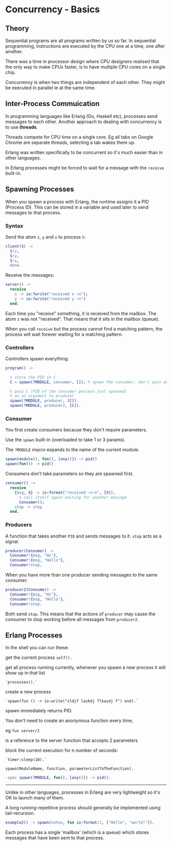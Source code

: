 # Concurrency - Basics

## Theory

Sequential programs are all programs written by us so far.
In sequential programming, instructions are executed by the CPU one at a
time, one after another.

There was a time in processor design where CPU designers realised that the
only way to make CPUs faster, is to have multiple CPU cores on a single chip.

Concurrency is when two things are independent of each other. They might
be executed in parallel ie at the same time.

## Inter-Process Commuication

In programming languages like Erlang (Go, Haskell etc), processes send
messages to each other. Another approach to dealing with concurrency is to 
use **threads**.

Threads compete for CPU time on a single core. Eg all tabs on Google Chrome
are separate threads, selecting a tab wakes them up.

Erlang was written specifically to be concurrent so it's much easier than
in other languages.

In Erlang processes might be forced to wait for a message with the `receive`
built-in.

## Spawning Processes

When you spawn a process with Erlang, the runtime assigns it a PID
(Process ID). This can be stored in a variable and used later to send
messages to that process.

### Syntax

Send the atom `z`, `y` and `x` to process `S`:

```erlang
client(S) ->
  S!z,
  S!y,
  S!x,
  done.
```

Receive the messages:

```erlang
server() ->
  receive
	x -> io:fwrite("received x ~n");
	y -> io:fwrite("received y ~n")
  end.
```

Each time you "receive" something, it is received from the mailbox.
The atom `z` was not "received". That means that it sits in the mailbox
(queue).

When you call `receive` but the process cannot find a matching pattern, the 
process will wait forever waiting for a matching pattern.

### Controllers

Controllers spawn everything:

```erlang
program() -> 

  % store the PID in C
  C = spawn(?MODULE, consumer, []), % spawn the consumer, don't pass any args

  % pass C (PID of the consumer porcess just spawned) 
  % as an argument to producer
  spawn(?MODULE, producer, [C]). 
  spawn(?MODULE, producer2, [C]). 
```

### Consumer

You first create consumers because they don't require parameters.

Use the `spawn` built-in (overloaded to take 1 or 3 params).

The `?MODULE` macro expands to the name of the current module.

```erlang
spawn(module(), fun(), [any()]) -> pid()
spawn(fun()) -> pid() 
```

Consumers don't take parameters so they are spawned first.

```erlang
consumer() -> 
  receive
	{msg, X} -> io:format("received ~s~n", [X]),
	  % call itself again waiting for another message
	  Consumer(); 
	stop -> stop
  end.
```

### Producers

A function that takes another `PID` and sends messages to it.
`stop` acts as a signal.

```erlang
producer(Consumer) ->  
  Consumer!{msg, "Hi"},
  Consumer!{msg, "Hello"},
  Consumer!stop.
```

When you have more than one producer sending messages to the same consumer:

```erlang
producer2(Consumer) ->  
  Consumer!{msg, "Hi"},
  Consumer!{msg, "Hello"},
  Consumer!stop.
```

Both send `stop`. This means that the actions of `producer` may cause the
consumer to stop working before all messages from `producer2`.

## Erlang Processes

In the shell you can run these:

get the current process `self(). `

get all process running currently, whenever you spawn a new process it
will show up in that list

	`processes().`

create a new process

	`spawn(fun () -> io:write("sldjf laskdj flkasdj f") end).`

spawn immediately returns PID.

You don't need to create an anonymous function every time, 

eg `fun server/2` 

is a reference to the server function that accepts 2 parameters

block the current execution for n number of seconds:

	`timer:sleep(10).`

`spawn(ModuleName, function, parameterListToTheFunction).`

```erlang
-spec spawn(?MODULE, fun(), [any()]) -> pid().
```

--------------------------------------------------------

Unlike in other languages, processes in Erlang are very lightweight so
it's OK to launch many of them.

A long running-repetitive process should generally be implemented using
tail-recursion.

```erlang
example2() -> spawn(notes, fun io:format/2, ["Hello", "world!"]).
```

Each process has a single 'mailbox' (which is a queue) which stores messages that have been
sent to that process.
